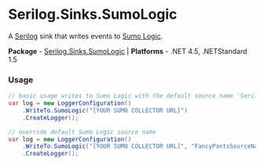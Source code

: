 # Serilog.Sinks.SumoLogic

A [Serilog](https://github.com/serilog/serilog) sink that writes events to [Sumo Logic](http://www.sumologic.com).

**Package** - [Serilog.Sinks.SumoLogic](http://nuget.org/packages/serilog.sinks.sumologic)
| **Platforms** - .NET 4.5, .NETStandard 1.5


### Usage

```csharp
// basic usage writes to Sumo Logic with the default source name 'Serilog'
var log = new LoggerConfiguration()
    .WriteTo.SumoLogic("[YOUR SUMO COLLECTOR URL]")
    .CreateLogger();

// override default Sumo Logic source name
var log = new LoggerConfiguration()
    .WriteTo.SumoLogic("[YOUR SUMO COLLECTOR URL]", "FancyPantsSourceName")
    .CreateLogger();
```
